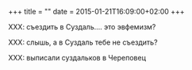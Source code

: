 +++
title = ""
date = 2015-01-21T16:09:00+02:00
+++

XXX: cъездить в Суздаль…. это эвфемизм?


XXX: слышь, а в Суздаль тебе не съездить?


XXX: выписали суздальков в Череповец


